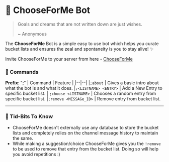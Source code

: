 
# 🍿 ChooseForMe Bot

> Goals and dreams that are not written down are just wishes.
> 
> ~ Anonymous

The **ChooseForMe** Bot is a simple easy to use bot which helps you curate bucket lists and ensures the zeal and spontaneity is you to stay alive! ✨

Invite ChooseForMe to your server from here - [ChooseForMe](https://discord.com/oauth2/authorize?client_id=847848403479691316&permissions=0&scope=bot) 

### 💌 Commands
**Prefix**: ";"
| Command | Feature |
|--|--|
|```;about```  | Gives a basic intro about what the bot is and what it does. 
|```;<LISTNAME> <ENTRY>``` | Add a New Entry to specific bucket list.
| ```;choose <LISTNAME>``` | Chooses a random entry from specific bucket list.
|```;remove <MESSAGe_ID>``` | Remove entry from bucket list. 
-- --
### 👀 Tid-Bits To Know
- ChooseForMe doesn't externally use any database to store the bucket lists and completely relies on the channel message history to maintain the same.
- While making a suggestion/choice ChooseForMe gives you the ```!remove``` to be used to remove that entry from the bucket list. Doing so will help you avoid repetitions :)




